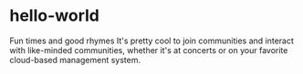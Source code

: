# hello-world
Fun times and good rhymes
It's pretty cool to join communities and interact with like-minded communities, whether it's at concerts or on your favorite cloud-based management system.
